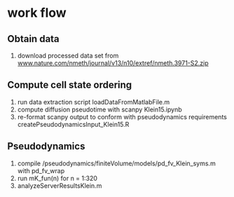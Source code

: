 # work flow
## Obtain data
1. download processed data set from www.nature.com/nmeth/journal/v13/n10/extref/nmeth.3971-S2.zip

## Compute cell state ordering
1. run data extraction script loadDataFromMatlabFile.m
2. compute diffusion pseudotime with scanpy Klein15.ipynb
3. re-format scanpy output to conform with pseudodynamics requirements createPseudodynamicsInput_Klein15.R 

## Pseudodynamics
1. compile /pseudodynamics/finiteVolume/models/pd_fv_Klein_syms.m with pd_fv_wrap
2. run mK_fun(n) for n = 1:320
3. analyzeServerResultsKlein.m
